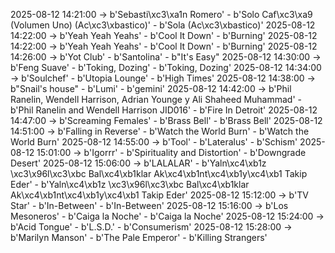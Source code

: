 2025-08-12 14:21:00 -> b'Sebasti\xc3\xa1n Romero' - b'Solo Caf\xc3\xa9 (Volumen Uno) (Ac\xc3\xbastico)' - b'Sola (Ac\xc3\xbastico)'
2025-08-12 14:22:00 -> b'Yeah Yeah Yeahs' - b'Cool It Down' - b'Burning'
2025-08-12 14:22:00 -> b'Yeah Yeah Yeahs' - b'Cool It Down' - b'Burning'
2025-08-12 14:26:00 -> b'Yot Club' - b'Santolina' - b"It's Easy"
2025-08-12 14:30:00 -> b'Feng Suave' - b'Toking, Dozing' - b'Toking, Dozing'
2025-08-12 14:34:00 -> b'Soulchef' - b'Utopia Lounge' - b'High Times'
2025-08-12 14:38:00 -> b"Snail's house" - b'Lumi' - b'gemini'
2025-08-12 14:42:00 -> b'Phil Ranelin, Wendell Harrison, Adrian Younge y Ali Shaheed Muhammad' - b'Phil Ranelin and Wendell Harrison JID016' - b'Fire In Detroit'
2025-08-12 14:47:00 -> b'Screaming Females' - b'Brass Bell' - b'Brass Bell'
2025-08-12 14:51:00 -> b'Falling in Reverse' - b'Watch the World Burn' - b'Watch the World Burn'
2025-08-12 14:55:00 -> b'Tool' - b'Lateralus' - b'Schism'
2025-08-12 15:01:00 -> b'Igorrr' - b'Spirituality and Distortion' - b'Downgrade Desert'
2025-08-12 15:06:00 -> b'LALALAR' - b'Yaln\xc4\xb1z \xc3\x96l\xc3\xbc Bal\xc4\xb1klar Ak\xc4\xb1nt\xc4\xb1y\xc4\xb1 Takip Eder' - b'Yaln\xc4\xb1z \xc3\x96l\xc3\xbc Bal\xc4\xb1klar Ak\xc4\xb1nt\xc4\xb1y\xc4\xb1 Takip Eder'
2025-08-12 15:12:00 -> b'TV Star' - b'In-Between' - b'In-Between'
2025-08-12 15:16:00 -> b'Los Mesoneros' - b'Caiga la Noche' - b'Caiga la Noche'
2025-08-12 15:24:00 -> b'Acid Tongue' - b'L.S.D.' - b'Consumerism'
2025-08-12 15:28:00 -> b'Marilyn Manson' - b'The Pale Emperor' - b'Killing Strangers'
